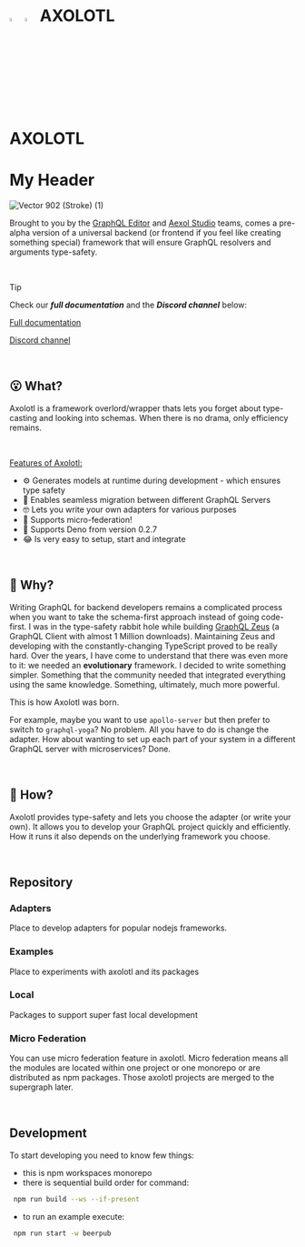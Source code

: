 # <img src="https://github.com/user-attachments/assets/ac427bf6-6c02-48d1-bcd2-1e709eeb01d3#gh-dark-mode-only" width=4%> <img src="https://github.com/user-attachments/assets/5dc740b2-ac6d-4011-83dc-51cf1de1029a#gh-light-mode-only" width=4%> AXOLOTL

<h1 id="my-header">AXOLOTL</h1>
<h1 id="my-header" style="border-bottom: none;">My Header</h1>

![Vector 902 (Stroke) (1)](https://github.com/user-attachments/assets/18e2f31f-a70f-4c3e-b284-3b66c989a15f)


Brought to you by the [GraphQL Editor](https://graphqleditor.com/) and [Aexol Studio](http://aexol.com/) teams, comes a pre-alpha version of a universal backend (or frontend if you feel like creating something special) framework that will ensure GraphQL resolvers and arguments type-safety. 

<br /><!--STRONA WIZUALNA: przerwa na potrzeby wizualnego oddzielenia podpisu pod tytułem/wstępu od dalszej treści i podrozdziałów-->

> [!TIP]
> Check our ***full documentation*** and the ***Discord channel*** below:

[Full documentation](https://axolotl-docs.vercel.app)

[Discord channel](https://discord.gg/f8SfgGBHRz)

<br /><!--STRONA WIZUALNA: przerwa na potrzeby wizualnego oddzielenia podpisu pod tytułem/wstępu od dalszej treści i podrozdziałów-->

## 😮 What?

Axolotl is a framework overlord/wrapper thats lets you forget about type-casting and looking into schemas. When there is no drama, only efficiency remains. 

<br /><!--STRONA WIZUALNA: przerwa na potrzeby wizualnego oddzielenia podpisu pod tytułem/wstępu od dalszej treści i podrozdziałów-->


<ins>Features of Axolotl: </ins>
- ⚙️ Generates models at runtime during development - which ensures type safety
- 🏃 Enables seamless migration between different GraphQL Servers
- 🤓 Lets you write your own adapters for various purposes
- 🐙 Supports micro-federation!
- 🦕 Supports Deno from version 0.2.7
- 😂 Is very easy to setup, start and integrate


<br /><!--STRONA WIZUALNA: przerwa na potrzeby wizualnego oddzielenia podpisu pod tytułem/wstępu od dalszej treści i podrozdziałów-->


## 🤔 Why? 

Writing GraphQL for backend developers remains a complicated process when you want to take the schema-first approach instead of going code-first. I was in the type-safety rabbit hole while building [GraphQL Zeus](https://github.com/graphql-editor/graphql-zeus) (a GraphQL Client with almost 1 Million downloads). Maintaining Zeus and developing with the constantly-changing TypeScript proved to be really hard. Over the years, I have come to understand that there was even more to it: we needed an **evolutionary** framework. I decided to write something simpler. Something that the community needed that integrated everything using the same knowledge. Something, ultimately, much more powerful.

This is how Axolotl was born.

For example, maybe you want to use `apollo-server` but then prefer to switch to `graphql-yoga`? No problem. All you have to do is change the adapter. 
How about wanting to set up each part of your system in a different GraphQL server with microservices? Done.

<br /><!--STRONA WIZUALNA: przerwa na potrzeby wizualnego oddzielenia podpisu pod tytułem/wstępu od dalszej treści i podrozdziałów-->

## 🫠 How?

Axolotl provides type-safety and lets you choose the adapter (or write your own). It allows you to develop your GraphQL project quickly and efficiently. How it runs it also depends on the underlying framework you choose. 

<br /><!--STRONA WIZUALNA: przerwa na potrzeby wizualnego oddzielenia podpisu pod tytułem/wstępu od dalszej treści i podrozdziałów-->

## Repository

### Adapters
Place to develop adapters for popular nodejs frameworks.

### Examples
Place to experiments with axolotl and its packages

### Local
Packages to support super fast local development

### Micro Federation
You can use micro federation feature in axolotl. Micro federation means all the modules are located within one project or one monorepo or are distributed as npm packages. Those axolotl projects are merged to the supergraph later. 

<br /><!--STRONA WIZUALNA: przerwa na potrzeby wizualnego oddzielenia podpisu pod tytułem/wstępu od dalszej treści i podrozdziałów-->

## Development

To start developing you need to know few things:
- this is npm workspaces monorepo
- there is sequential build order for command:
```sh
 npm run build --ws --if-present
```
- to run an example execute:
```sh
 npm run start -w beerpub
```

